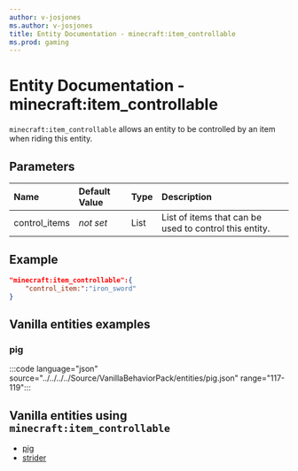 ```yaml
---
author: v-josjones
ms.author: v-josjones
title: Entity Documentation - minecraft:item_controllable
ms.prod: gaming
---
```


# Entity Documentation -  minecraft:item_controllable

`minecraft:item_controllable` allows an entity to be controlled by an item when riding this entity.

## Parameters

|Name |Default Value  |Type  |Description  |
|:----------|:----------|:----------|:----------|
|control_items|*not set* | List| List of items that can be used to control this entity. |

## Example

```json
"minecraft:item_controllable":{
    "control_item:":"iron_sword"
}
```

## Vanilla entities examples

### pig

:::code language="json" source="../../../../Source/VanillaBehaviorPack/entities/pig.json" range="117-119":::

## Vanilla entities using `minecraft:item_controllable`

- [pig](../../../../Source/VanillaBehaviorPack_Snippets/entities/pig.md)
- [strider](../../../../Source/VanillaBehaviorPack_Snippets/entities/strider.md)
